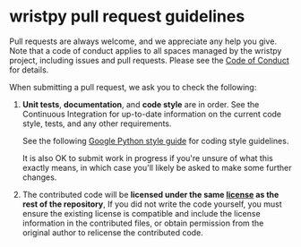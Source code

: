 # wristpy pull request guidelines

Pull requests are always welcome, and we appreciate any help you give. Note that a code of conduct applies to all spaces managed by the wristpy project, including issues and pull requests. Please see the [Code of Conduct](CODE_OF_CONDUCT.md) for details.

When submitting a pull request, we ask you to check the following:

1. **Unit tests**, **documentation**, and **code style** are in order.
   See the Continuous Integration for up-to-date information on the current code style, tests, and any other requirements.

   See the following [Google Python style guide](https://google.github.io/styleguide/pyguide.html#3164-guidelines-derived-from-guidos-recommendations) for coding style guidelines.

   It is also OK to submit work in progress if you're unsure of what this exactly means, in which case you'll likely be asked to make some further changes.

2. The contributed code will be **licensed under the same [license](LICENSE) as the rest of the repository**, If you did not write the code yourself, you must ensure the existing license is compatible and include the license information in the contributed files, or obtain permission from the original author to relicense the contributed code.
